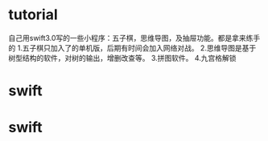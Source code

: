 # tutorial
自己用swift3.0写的一些小程序：五子棋，思维导图，及抽屉功能。都是拿来练手的
1.五子棋只加入了的单机版，后期有时间会加入网络对战。
2.思维导图是基于树型结构的软件，对树的输出，增删改查等。
3.拼图软件。
4.九宫格解锁

# swift
# swift
